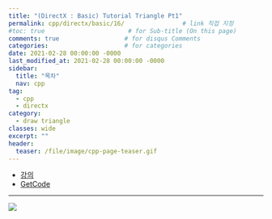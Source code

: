 ```yaml
---
title: "(DirectX : Basic) Tutorial Triangle Pt1"
permalink: cpp/directx/basic/16/                # link 직접 지정
#toc: true                       # for Sub-title (On this page)
comments: true                  # for disqus Comments
categories:                     # for categories
date: 2021-02-28 00:00:00 -0000
last_modified_at: 2021-02-28 00:00:00 -0000
sidebar:
  title: "목차"
  nav: cpp
tag:
  - cpp
  - directx
category:
  - draw triangle
classes: wide
excerpt: ""
header:
  teaser: /file/image/cpp-page-teaser.gif
---
```


* [강의](https://www.youtube.com/watch?v=2NOgrpXks9A&list=PLqCJpWy5Fohd3S7ICFXwUomYW0Wv67pDD&index=17)
* [GetCode](https://github.com/EasyCoding-7/DirectX-basic-Tutorial/tree/master/16)

---

![](/file/image/dxd-basic-16-1.png)